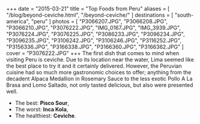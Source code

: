+++
date    = "2015-03-21"
title   = "Top Foods from Peru"
aliases = [ "/blog/beyond-ceviche.html", "/beyond-ceviche/" ]
destinations = [ "south-america", "peru" ]
photos  = [
  "P3066207.JPG", "P3066208.JPG", "P3066210.JPG", "P3076222.JPG", "IMG_0167.JPG",
  "IMG_3939.JPG", "P3076224.JPG", "P3076225.JPG", "P3086233.JPG", "P3096234.JPG",
  "P3096235.JPG", "P3106242.JPG", "P3106246.JPG", "P3116252.JPG", "P3156336.JPG",
  "P3166338.JPG", "P3166360.JPG", "P3166362.JPG"
]
cover = "P3076222.JPG"
+++
The first dish that comes to mind when visiting Peru is ceviche. Due to its location near the water, Lima seemed like the best place to try it and it certainly delivered. However, the Peruvian cuisine had so much more gastronomic choices to offer; anything from the decadent Alpaca Medallion in Rosemary Sauce to the less exotic Pollo A La Brasa and Lomo Saltado, not only tasted delicious, but also were presented well.
<!--more-->

* The best: **Pisco Sour**,
* The worst: **Inca Kola**,
* The healthiest: **Ceviche**.